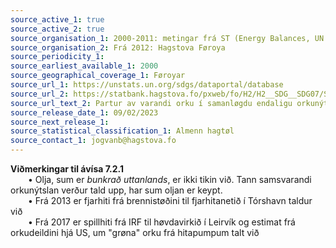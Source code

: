 ```yaml
---
source_active_1: true
source_active_2: true
source_organisation_1: 2000-2011: metingar frá ST (Energy Balances, UN Statistics Division)
source_organisation_2: Frá 2012: Hagstova Føroya
source_periodicity_1:
source_earliest_available_1: 2000
source_geographical_coverage_1: Føroyar
source_url_1: https://unstats.un.org/sdgs/dataportal/database
source_url_2: https://statbank.hagstova.fo/pxweb/fo/H2/H2__SDG__SDG07/SDG_7_2_1.px
source_url_text_2: Partur av varandi orku í samanløgdu endaligu orkunýtsluni (2000-2021)
source_release_date_1: 09/02/2023
source_next_release_1:
source_statistical_classification_1: Almenn hagtøl
source_contact_1: jogvanb@hagstova.fo
---
```

**Viðmerkingar til ávísa 7.2.1**  
  • Olja, sum er *bunkrað uttanlands*, er ikki tikin við. Tann samsvarandi orkunýtslan verður tald upp, har sum oljan er keypt.  
  • Frá 2013 er fjarhiti frá brennistøðini til fjarhitanetið í Tórshavn taldur við  
  • Frá 2017 er spillhiti frá IRF til høvdavirkið í Leirvík og estimat frá orkudeildini hjá US, um "grøna" orku frá hitapumpum talt við  
